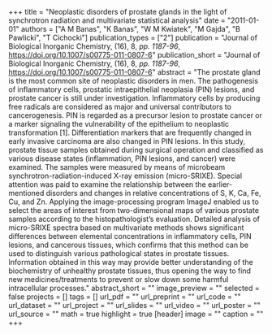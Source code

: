 +++
title = "Neoplastic disorders of prostate glands in the light of synchrotron radiation and multivariate statistical analysis"
date = "2011-01-01"
authors = ["A M Banas", "K Banas", "W M Kwiatek", "M Gajda", "B Pawlicki", "T Cichocki"]
publication_types = ["2"]
publication = "Journal of Biological Inorganic Chemistry, (16), 8, _pp. 1187-96_, https://doi.org/10.1007/s00775-011-0807-6"
publication_short = "Journal of Biological Inorganic Chemistry, (16), 8, _pp. 1187-96_, https://doi.org/10.1007/s00775-011-0807-6"
abstract = "The prostate gland is the most common site of neoplastic disorders in men. The pathogenesis of inflammatory cells, prostatic intraepithelial neoplasia (PIN) lesions, and prostate cancer is still under investigation. Inflammatory cells by producing free radicals are considered as major and universal contributors to cancerogenesis. PIN is regarded as a precursor lesion to prostate cancer or a marker signaling the vulnerability of the epithelium to neoplastic transformation [1]. Differentiation markers that are frequently changed in early invasive carcinoma are also changed in PIN lesions. In this study, prostate tissue samples obtained during surgical operation and classified as various disease states (inflammation, PIN lesions, and cancer) were examined. The samples were measured by means of microbeam synchrotron-radiation-induced X-ray emission (micro-SRIXE). Special attention was paid to examine the relationship between the earlier-mentioned disorders and changes in relative concentrations of S, K, Ca, Fe, Cu, and Zn. Applying the image-processing program ImageJ enabled us to select the areas of interest from two-dimensional maps of various prostate samples according to the histopathologist’s evaluation. Detailed analysis of micro-SRIXE spectra based on multivariate methods shows significant differences between elemental concentrations in inflammatory cells, PIN lesions, and cancerous tissues, which confirms that this method can be used to distinguish various pathological states in prostate tissues. Information obtained in this way may provide better understanding of the biochemistry of unhealthy prostate tissues, thus opening the way to find new medicines/treatments to prevent or slow down some harmful intracellular processes."
abstract_short = ""
image_preview = ""
selected = false
projects = []
tags = []
url_pdf = ""
url_preprint = ""
url_code = ""
url_dataset = ""
url_project = ""
url_slides = ""
url_video = ""
url_poster = ""
url_source = ""
math = true
highlight = true
[header]
image = ""
caption = ""
+++
